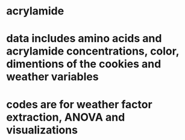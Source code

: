 # acrylamide
# data includes amino acids and acrylamide concentrations,  color, dimentions of the cookies and weather variables 
# codes are for weather factor extraction, ANOVA and visualizations
